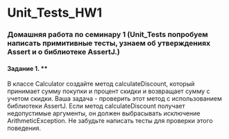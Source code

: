 # Unit_Tests_HW1
### Домашняя работа по семинару 1 (Unit_Tests попробуем написать примитивные тесты, узнаем об утверждениях Assert и о библиотеке AssertJ.)
#### Задание 1. ** 
В классе Calculator создайте метод calculateDiscount, который принимает сумму покупки и процент скидки и возвращает сумму с учетом скидки. 
Ваша задача - проверить этот метод с использованием библиотеки AssertJ. 
Если метод calculateDiscount получает недопустимые аргументы, он должен выбрасывать исключение ArithmeticException. 
Не забудьте написать тесты для проверки этого поведения.
